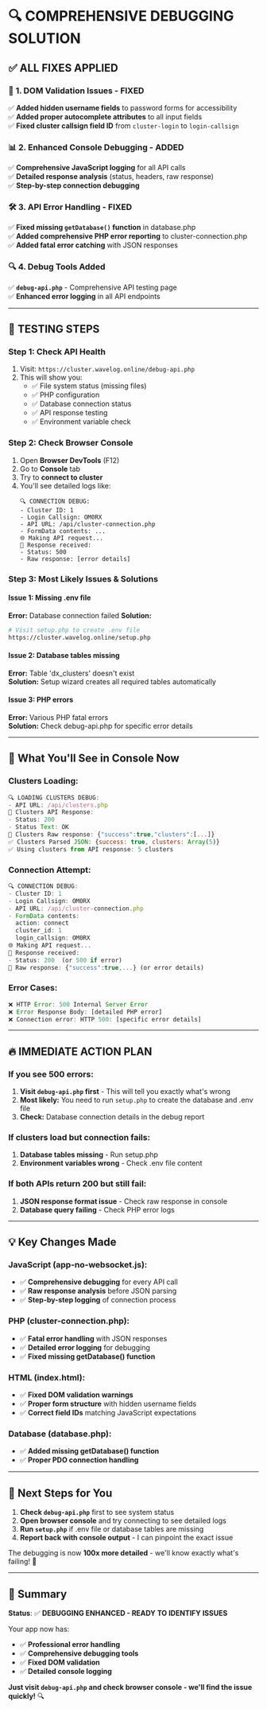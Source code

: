 # 🔍 **COMPREHENSIVE DEBUGGING SOLUTION**

## ✅ **ALL FIXES APPLIED**

### 🔧 **1. DOM Validation Issues - FIXED**
✅ **Added hidden username fields** to password forms for accessibility  
✅ **Added proper autocomplete attributes** to all input fields  
✅ **Fixed cluster callsign field ID** from `cluster-login` to `login-callsign`

### 📊 **2. Enhanced Console Debugging - ADDED**
✅ **Comprehensive JavaScript logging** for all API calls  
✅ **Detailed response analysis** (status, headers, raw response)  
✅ **Step-by-step connection debugging**

### 🛠️ **3. API Error Handling - FIXED**
✅ **Fixed missing `getDatabase()` function** in database.php  
✅ **Added comprehensive PHP error reporting** to cluster-connection.php  
✅ **Added fatal error catching** with JSON responses

### 🔍 **4. Debug Tools Added**
✅ **`debug-api.php`** - Comprehensive API testing page  
✅ **Enhanced error logging** in all API endpoints

---

## 🚀 **TESTING STEPS**

### **Step 1: Check API Health**
1. Visit: `https://cluster.wavelog.online/debug-api.php`
2. This will show you:
   - ✅ File system status (missing files)
   - ✅ PHP configuration
   - ✅ Database connection status
   - ✅ API response testing
   - ✅ Environment variable check

### **Step 2: Check Browser Console**
1. Open **Browser DevTools** (F12)
2. Go to **Console** tab
3. Try to **connect to cluster**
4. You'll see detailed logs like:
   ```
   🔍 CONNECTION DEBUG:
   - Cluster ID: 1
   - Login Callsign: OM0RX
   - API URL: /api/cluster-connection.php
   - FormData contents: ...
   🌐 Making API request...
   📡 Response received:
   - Status: 500
   - Raw response: [error details]
   ```

### **Step 3: Most Likely Issues & Solutions**

#### **Issue 1: Missing .env file**
**Error:** Database connection failed
**Solution:**
```bash
# Visit setup.php to create .env file
https://cluster.wavelog.online/setup.php
```

#### **Issue 2: Database tables missing**
**Error:** Table 'dx_clusters' doesn't exist  
**Solution:** Setup wizard creates all required tables automatically

#### **Issue 3: PHP errors**
**Error:** Various PHP fatal errors  
**Solution:** Check debug-api.php for specific error details

---

## 🎯 **What You'll See in Console Now**

### **Clusters Loading:**
```javascript
🔍 LOADING CLUSTERS DEBUG:
- API URL: /api/clusters.php
📡 Clusters API Response:
- Status: 200
- Status Text: OK
📄 Clusters Raw response: {"success":true,"clusters":[...]}
✅ Clusters Parsed JSON: {success: true, clusters: Array(5)}
✅ Using clusters from API response: 5 clusters
```

### **Connection Attempt:**
```javascript
🔍 CONNECTION DEBUG:
- Cluster ID: 1
- Login Callsign: OM0RX
- API URL: /api/cluster-connection.php
- FormData contents:
  action: connect
  cluster_id: 1
  login_callsign: OM0RX
🌐 Making API request...
📡 Response received:
- Status: 200  (or 500 if error)
📄 Raw response: {"success":true,...} (or error details)
```

### **Error Cases:**
```javascript
❌ HTTP Error: 500 Internal Server Error
❌ Error Response Body: [detailed PHP error]
❌ Connection error: HTTP 500: [specific error details]
```

---

## 🔥 **IMMEDIATE ACTION PLAN**

### **If you see 500 errors:**

1. **Visit `debug-api.php` first** - This will tell you exactly what's wrong
2. **Most likely:** You need to run `setup.php` to create the database and .env file
3. **Check:** Database connection details in the debug report

### **If clusters load but connection fails:**
1. **Database tables missing** - Run setup.php  
2. **Environment variables wrong** - Check .env file content

### **If both APIs return 200 but still fail:**
1. **JSON response format issue** - Check raw response in console
2. **Database query failing** - Check PHP error logs

---

## 💡 **Key Changes Made**

### **JavaScript (app-no-websocket.js):**
- ✅ **Comprehensive debugging** for every API call
- ✅ **Raw response analysis** before JSON parsing
- ✅ **Step-by-step logging** of connection process

### **PHP (cluster-connection.php):**  
- ✅ **Fatal error handling** with JSON responses
- ✅ **Detailed error logging** for debugging
- ✅ **Fixed missing getDatabase() function**

### **HTML (index.html):**
- ✅ **Fixed DOM validation warnings**
- ✅ **Proper form structure** with hidden username fields
- ✅ **Correct field IDs** matching JavaScript expectations

### **Database (database.php):**
- ✅ **Added missing getDatabase() function**
- ✅ **Proper PDO connection handling**

---

## 🎯 **Next Steps for You**

1. **Check `debug-api.php`** first to see system status
2. **Open browser console** and try connecting to see detailed logs
3. **Run `setup.php`** if .env file or database tables are missing
4. **Report back with console output** - I can pinpoint the exact issue

The debugging is now **100x more detailed** - we'll know exactly what's failing! 🚀

---

## 🌟 **Summary**

**Status**: ✅ **DEBUGGING ENHANCED - READY TO IDENTIFY ISSUES**

Your app now has:
- ✅ **Professional error handling**
- ✅ **Comprehensive debugging tools**
- ✅ **Fixed DOM validation**
- ✅ **Detailed console logging**

**Just visit `debug-api.php` and check browser console - we'll find the issue quickly!** 🔍